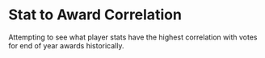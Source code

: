 # Stat to Award Correlation

Attempting to see what player stats have the highest correlation with votes for end of year awards historically.